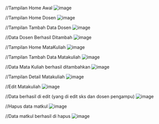 //Tampilan Home Awal
![image](https://github.com/user-attachments/assets/6ecb97fd-68fc-4fe4-b045-79eae0bb5bd4)

//Tampilan Home Dosen
![image](https://github.com/user-attachments/assets/132361c8-46d4-4532-8081-a5e1dd9cde20)

//Tampilan Tambah Data Dosen
![image](https://github.com/user-attachments/assets/0161b13a-4872-4097-83d3-64372449fea3)

//Data Dosen Berhasil Ditambah
![image](https://github.com/user-attachments/assets/0927e39a-4ee3-4008-9a6d-262f0c6ea627)

//Tampilan Home MataKuliah
![image](https://github.com/user-attachments/assets/3f9a911a-2550-4d1c-962c-43a4c09aa2a0)

//Tampilan Tambah Data Matakuliah
![image](https://github.com/user-attachments/assets/548796e4-338b-4438-afc8-9f0d02c8fbdf)

//Data Mata Kuliah berhasil ditambahkan
![image](https://github.com/user-attachments/assets/64fea30c-a485-4716-b755-12ee5296bc58)

//Tampilan Detail Matakuliah
![image](https://github.com/user-attachments/assets/b1c38bf6-df24-4bdb-88b1-4ecace9eb908)

//Edit Matakuliah
![image](https://github.com/user-attachments/assets/f8c043d0-c22b-4c9a-884c-4586fa5e611e)

//Data berhasil di edit (yang di edit sks dan dosen pengampu)
![image](https://github.com/user-attachments/assets/e9dc0ab0-bfdc-4be7-8033-dfb47321a251)

//Hapus data matkul
![image](https://github.com/user-attachments/assets/9810d009-db21-48e7-9fdd-6b8535ba5151)

//Data matkul berhasil di hapus
![image](https://github.com/user-attachments/assets/c1277b55-ea39-4f6b-9535-35fa5f6d6497)









